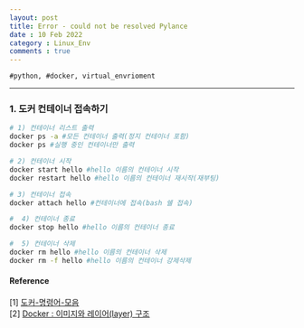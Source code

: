 ```yaml
---
layout: post
title: Error - could not be resolved Pylance
date : 10 Feb 2022
category : Linux_Env
comments : true
---
```

`#python, #docker, virtual_envrioment
`



---
### 1. 도커 컨테이너 접속하기


```sh
# 1) 컨테이너 리스트 출력
docker ps -a #모든 컨테이너 출력(정지 컨테이너 포함)
docker ps #실행 중인 컨테이너만 출력

# 2) 컨테이너 시작
docker start hello #hello 이름의 컨테이너 시작
docker restart hello #hello 이름의 컨테이너 재시작(재부팅)

# 3) 컨테이너 접속
docker attach hello #컨테이너에 접속(bash 쉘 접속)

#  4) 컨테이너 종료
docker stop hello #hello 이름의 컨테이너 종료

#  5) 컨테이너 삭제
docker rm hello #hello 이름의 컨테이너 삭제
docker rm -f hello #hello 이름의 컨테이너 강제삭제
```

#### Reference
[1] [도커-명령어-모음](https://yeosong1.github.io/%EB%8F%84%EC%BB%A4-%EB%AA%85%EB%A0%B9%EC%96%B4-%EB%AA%A8%EC%9D%8C)  
[2] [Docker : 이미지와 레이어(layer) 구조](https://hyeo-noo.tistory.com/340)  
